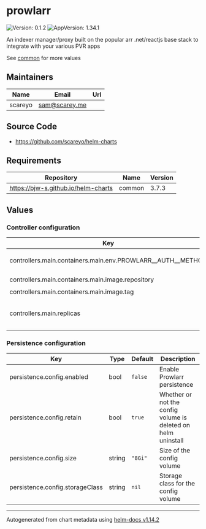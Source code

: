 # prowlarr

![Version: 0.1.2](https://img.shields.io/badge/Version-0.1.2-informational?style=flat-square) ![AppVersion: 1.34.1](https://img.shields.io/badge/AppVersion-1.34.1-informational?style=flat-square)

An indexer manager/proxy built on the popular arr .net/reactjs base stack to integrate with your various PVR apps

See [common](https://github.com/bjw-s/helm-charts/tree/common-3.7.3/charts/library/common) for more values

## Maintainers

| Name | Email | Url |
| ---- | ------ | --- |
| scareyo | <sam@scarey.me> |  |

## Source Code

* <https://github.com/scareyo/helm-charts>

## Requirements

| Repository | Name | Version |
|------------|------|---------|
| https://bjw-s.github.io/helm-charts | common | 3.7.3 |

## Values

### Controller configuration

| Key | Type | Default | Description |
|-----|------|---------|-------------|
| controllers.main.containers.main.env.PROWLARR__AUTH__METHOD | string | `nil` | Prowlarr authentication method. `Basic`, `Forms`, or `External` |
| controllers.main.containers.main.image.repository | string | `"ghcr.io/home-operations/prowlarr"` | Image repository |
| controllers.main.containers.main.image.tag | string | `"1.34.1"` | Image tag |
| controllers.main.replicas | int | `1` | Number of desired pods. When using a HorizontalPodAutoscaler, set this to `null` |

### Persistence configuration

| Key | Type | Default | Description |
|-----|------|---------|-------------|
| persistence.config.enabled | bool | `false` | Enable Prowlarr persistence |
| persistence.config.retain | bool | `true` | Whether or not the config volume is deleted on helm uninstall |
| persistence.config.size | string | `"8Gi"` | Size of the config volume |
| persistence.config.storageClass | string | `nil` | Storage class for the config volume |

----------------------------------------------
Autogenerated from chart metadata using [helm-docs v1.14.2](https://github.com/norwoodj/helm-docs/releases/v1.14.2)

